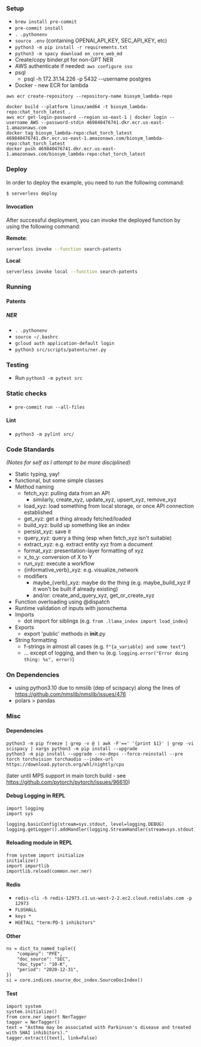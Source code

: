 ### Setup

- `brew install pre-commit`
- `pre-commit install`
- `. .pythonenv`
- `source .env` (containing OPENAI_API_KEY, SEC_API_KEY, etc)
- `python3 -m pip install -r requirements.txt`
- `python3 -m spacy download en_core_web_md`
- Create/copy binder.pt for non-GPT NER
- AWS authenticate if needed: `aws configure sso`
- psql
  - psql -h 172.31.14.226 -p 5432 --username postgres
- Docker - new ECR for lambda
```
aws ecr create-repository --repository-name biosym_lambda-repo

docker build --platform linux/amd64 -t biosym_lambda-repo:chat_torch_latest .
aws ecr get-login-password --region us-east-1 | docker login --username AWS --password-stdin 469840476741.dkr.ecr.us-east-1.amazonaws.com
docker tag biosym_lambda-repo:chat_torch_latest 469840476741.dkr.ecr.us-east-1.amazonaws.com/biosym_lambda-repo:chat_torch_latest
docker push 469840476741.dkr.ecr.us-east-1.amazonaws.com/biosym_lambda-repo:chat_torch_latest
```


### Deploy

In order to deploy the example, you need to run the following command:

```
$ serverless deploy
```

#### Invocation

After successful deployment, you can invoke the deployed function by using the following command:

**Remote**:
```bash
serverless invoke --function search-patents
```

**Local**:
```bash
serverless invoke local --function search-patents
```

### Running

#### Patents

##### NER

- `. .pythonenv`
- `source ~/.bashrc`
- `gcloud auth application-default login`
- `python3 src/scripts/patents/ner.py`

### Testing

- Run `python3 -m pytest src`

### Static checks

- `pre-commit run --all-files`

#### Lint

- `python3 -m pylint src/`


### Code Standards

*(Notes for self as I attempt to be more disciplined)*

- Static typing, yay!
- functional, but some simple classes
- Method naming
  - fetch_xyz: pulling data from an API
    - similarly, create_xyz, update_xyz, upsert_xyz, remove_xyz
  - load_xyz: load something from local storage, or once API connection established
  - get_xyz: get a thing already fetched/loaded
  - build_xyz: build up something like an index
  - persist_xyz: save it
  - query_xyz: query a thing (esp when fetch_xyz isn't suitable)
  - extract_xyz: e.g. extract entity xyz from a document
  - format_xyz: presentation-layer formatting of xyz
  - x_to_y: conversion of X to Y
  - run_xyz: execute a workflow
  - {informative_verb}_xyz: e.g. visualize_network
  - modifiers
    - maybe_{verb}_xyz: maybe do the thing (e.g. maybe_build_xyz if it won't be built if already existing)
    - and/or: create_and_query_xyz, get_or_create_xyz
- Function overloading using @dispatch
- Runtime validation of inputs with jsonschema
- Imports
  - dot import for siblings (e.g. `from .llama_index import load_index`)
- Exports
  - export 'public' methods in __init__.py
- String formatting
  - f-strings in almost all cases (e.g. `f"{a_variable} and some text"`)
  - ... except of logging, and then `%s` (e.g. `logging.error("Error doing thing: %s", error)`)


### On Dependencies
- using python3.10 due to nmslib (dep of scispacy) along the lines of https://github.com/nmslib/nmslib/issues/476
- polars > pandas

### Misc

#### Dependencies
```
python3 -m pip freeze | grep -v @ | awk -F'==' '{print $1}' | grep -vi scispacy | xargs python3 -m pip install --upgrade
python3 -m pip install --upgrade --no-deps --force-reinstall --pre torch torchvision torchaudio --index-url https://download.pytorch.org/whl/nightly/cpu
```
(later until MPS support in main torch build - see https://github.com/pytorch/pytorch/issues/96610)

#### Debug Logging in REPL
```
import logging
import sys

logging.basicConfig(stream=sys.stdout, level=logging.DEBUG)
logging.getLogger().addHandler(logging.StreamHandler(stream=sys.stdout))
```

#### Reloading module in REPL
```
from system import initialize
initialize()
import importlib
importlib.reload(common.ner.ner)
```

#### Redis
- `redis-cli -h redis-12973.c1.us-west-2-2.ec2.cloud.redislabs.com -p 12973`
- `FLUSHALL`
- `keys *`
- `HGETALL "term:PD-1 inhibitors"`

#### Other
```
ns = dict_to_named_tuple({
    "company": "PFE",
    "doc_source": "SEC",
    "doc_type": "10-K",
    "period": "2020-12-31",
})
si = core.indices.source_doc_index.SourceDocIndex()
```

#### Test
```
import system
system.initialize()
from core.ner import NerTagger
tagger = NerTagger()
text = "Asthma may be associated with Parkinson's disease and treated with SHAI inhibitors)."
tagger.extract([text], link=False)
```
